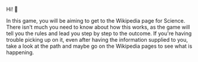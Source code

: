 
Hi! 👋

In this game, you will be aiming to get to the Wikipedia page for Science. There isn't much you need to know about how this works, as the game will tell you the rules and lead you step by step to the outcome. If you're having trouble picking up on it, even after having the information supplied to you, take a look at the path and maybe go on the Wikipedia pages to see what is happening. 
